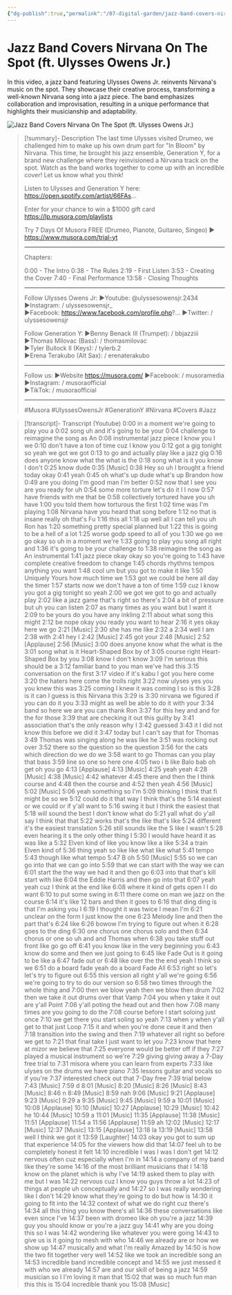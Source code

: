 ```yaml
---
{"dg-publish":true,"permalink":"/07-digital-garden/jazz-band-covers-nirvana-on-the-spot-ft-ulysses-owens-jr/","title":"Jazz Band Covers Nirvana On The Spot (ft. Ulysses Owens Jr.)","tags":["videos","favorites"],"updated":"2025-04-08T19:30:53.075-07:00"}
---
```


# Jazz Band Covers Nirvana On The Spot (ft. Ulysses Owens Jr.)

In this video, a jazz band featuring Ulysses Owens Jr. reinvents Nirvana's music on the spot. They showcase their creative process, transforming a well-known Nirvana song into a jazz piece. The band emphasizes collaboration and improvisation, resulting in a unique performance that highlights their musicianship and adaptability.

![Jazz Band Covers Nirvana On The Spot (ft. Ulysses Owens Jr.)](https://www.youtube.com/embed/3pYHCGYJbw0)

> [!summary]- Description
> The last time Ulysses visited Drumeo, we challenged him to make up his own drum part for "In Bloom" by Nirvana. This time, he brought his jazz ensemble, Generation Y, for a brand new challenge where they reinvisioned a Nirvana track on the spot. Watch as the band works together to come up with an incredible cover! Let us know what you think!
> 
> Listen to Ulysses and Generation Y here: https://open.spotify.com/artist/66FAs... 
> 
> Enter for your chance to win a $1000 gift card
> https://lp.musora.com/playlists 
> 
> Try 7 Days Of Musora FREE (Drumeo, Pianote, Guitareo, Singeo)
> ► https://www.musora.com/trial-yt
> _____________________
> Chapters: 
> 
> 0:00 - The Intro
> 0:38 - The Rules
> 2:19 - First Listen
> 3:53 - Creating the Cover
> 7:40 - Final Performance
> 13:58 - Closing Thoughts
> ___________________________
> Follow Ulysses Owens Jr: 
> ►Youtube: ​⁠​⁠​⁠​⁠‪@ulyssesowensjr.2434‬   
> ►Instagram:   / ulyssesowensjr_  
> ►Facebook: https://www.facebook.com/profile.php?...
> ►Twitter:   / ulyssesowensjr  
> 
> Follow Generation Y:
> ►Benny Benack III (Trumpet):   / bbjazziii   
> ►Thomas Milovac (Bass):   / thomasmilovac   
> ►Tyler Bullock II (Keys):   / tylerb.2   
> ►Erena Terakubo (Alt Sax):   / erenaterakubo   
> _____________________
> 
> Follow us:
> ►Website https://musora.com/ 
> ►Facebook:   / musoramedia  
> ►Instagram:   / musoraofficial  
> ►TikTok:   / musoraofficial  
>  _____________________
> 
> #Musora #UlyssesOwensJr #GenerationY #Nirvana #Covers #Jazz

> [!transcript]- Transcript (Youtube)
> 0:00 in a moment we're going to play you a 0:02 song uh and it's going to be your 0:04 challenge to reimagine the song as An 0:08 instrumental jazz piece I know you I we 0:10 don't have a ton of time cuz I know you 0:12 got a gig tonight so yeah we got we got 0:13 to go and actually play like a jazz gig 0:16 does anyone know what the what is the 0:18 song what is it you know I don't 0:25 know dude 0:35 \[Music\] 0:38 Hey so uh I brought a friend today okay 0:41 yeah 0:45 oh what's up dude what's up Brandon how 0:49 are you doing I'm good man I'm better 0:52 now that I see you are you ready for uh 0:54 some more torture let's do it I I now 0:57 have friends with me that be 0:58 collectively tortured have you uh have 1:00 you told them how torturous the first 1:02 time was I'm playing 1:08 Nirvana have you heard that song before 1:12 no that is insane really oh that's Fu 1:16 this all 1:18 up well all I can tell you uh Ron has 1:20 something pretty special planned but 1:22 this is going to be a hell of a lot 1:25 worse godp speed to all of you 1:30 we go we go okay so uh in a moment we're 1:33 going to play you song all right and 1:36 it's going to be your challenge to 1:38 reimagine the song as An instrumental 1:41 jazz piece okay okay so you're going to 1:43 have complete creative freedom to change 1:45 chords rhythms tempos anything you want 1:48 cool um but you got to make it like 1:50 Uniquely Yours how much time we 1:53 got we could be here all day the timer 1:57 starts now we don't have a ton of time 1:59 cuz I know you got a gig tonight so yeah 2:00 we got we got to go and actually play 2:02 like a jazz game that's right so there's 2:04 a bit of pressure but uh you can listen 2:07 as many times as you want but I want it 2:09 to be yours do you have any inkling 2:11 about what song this might 2:12 be nope okay you ready you want to hear 2:16 it yes okay here we go 2:21 \[Music\] 2:30 she has me like 2:32 a 2:34 well I am 2:38 with 2:41 hey I 2:42 \[Music\] 2:45 got your 2:48 \[Music\] 2:52 \[Applause\] 2:56 \[Music\] 3:00 does anyone know what the what is the 3:01 song what is it Heart-Shaped Box by of 3:05 course right Heart-Shaped Box by you 3:08 know I don't know 3:09 I'm serious this should be a 3:12 familiar band to you man we've had this 3:15 conversation on the first 3:17 video if it's kabu I got you here come 3:20 the haters here come the trolls right 3:22 now ulyses yes you you knew this was 3:25 coming I knew it was coming I so is this 3:28 is it can I guess is this Nirvana this 3:29 is 3:30 nirvana we figured if you can do it you 3:33 might as well be able to do it with your 3:34 band so here we are you can thank Ron 3:37 for this hey and and for the for those 3:39 that are checking it out this guilty by 3:41 association that's the only reason why I 3:42 guessed 3:43 it I did not know this before we did it 3:47 today but I can't say that for Thomas 3:49 Thomas was singing along he was like he 3:51 was rocking out over 3:52 there so the question so the question 3:56 for the cats which direction do we do we 3:58 want to go Thomas can you play that bass 3:59 line so one so here one 4:05 two i b like Balo bab oh get oh you go 4:13 \[Applause\] 4:13 \[Music\] 4:25 yeah yeah 4:28 \[Music\] 4:38 \[Music\] 4:42 whatever 4:45 there and then the I think course and 4:48 then the course and 4:52 then yeah 4:56 \[Music\] 5:02 \[Music\] 5:06 yeah something so I'm 5:09 thinking I think that fi might be so we 5:12 could do it that way I think that's the 5:14 easiest or we could or if y'all want to 5:16 swing it but I think the easiest that 5:18 will sound the best I don't know what do 5:21 yall what do y'all say I think that that 5:22 works that's the like that's like 5:24 different it's the easiest translation 5:26 still sounds like the S like I wasn't 5:28 even hearing it s the only other thing I 5:30 I would have heard it as was like a 5:32 Elven kind of like you know like a like 5:34 a train Elven kind of 5:36 thing yeah so like like what like what 5:41 tempo 5:43 though like what tempo 5:47 B oh 5:50 \[Music\] 5:55 so we can go into that we can go into 5:59 that we can start with the way we can 6:01 start the the way we had it and then go 6:03 into that that's kill start with like 6:04 the Eddie Harris and then go into that 6:07 yeah yeah cuz I think at the end like 6:08 where it kind of gets open I I do want 6:10 to put some swing in 6:11 there come on man we jazz on the course 6:14 it's like 12 bars and then it goes to 6:16 that ding ding is that I'm asking you I 6:19 I thought it was twice I mean I'm 6:21 unclear on the form I just know the one 6:23 Melody line and then the part that's 6:24 like 6:26 bowow I'm trying to figure out when it 6:28 goes to the ding 6:30 one chorus one chorus solo and then 6:34 chorus or one so uh and and Thomas when 6:38 you take stuff out front like go go off 6:41 you know like in the very beginning you 6:43 know do some and then we just going to 6:45 like Fade Out is it going to be like a 6:47 fade out or 6:48 like over the the end yeah I think so we 6:51 do a board fade yeah do a board Fade All 6:53 right so let's let's try to figure out 6:55 this version all right y'all we're going 6:56 we're going to try to do our version so 6:58 two times through the whole thing and 7:00 then we blow yeah then we blow then drum 7:02 then we take it out drums over that Vamp 7:04 you when y take it out are y'all Point 7:06 y'all poting the head out and then how 7:08 many times are you going to do the 7:08 course before I start soloing just once 7:10 we get there you start soling so yeah 7:13 when y when y'all get to that just Loop 7:15 it and when you're done ceue it and then 7:18 transition into the swing and then 7:19 whatever all right so before we get to 7:21 that final take I just want to let you 7:23 know that here at mizor we believe that 7:25 everyone would be better off if they 7:27 played a musical instrument so we're 7:29 giving giving away a 7-Day free trial to 7:31 misora where you can learn from experts 7:33 like ulyses on the drums we have piano 7:35 lessons guitar and vocals so if you're 7:37 interested check out that 7-Day free 7:39 trial below 7:43 \[Music\] 7:59 d 8:01 \[Music\] 8:20 \[Music\] 8:26 \[Music\] 8:43 \[Music\] 8:46 n 8:49 \[Music\] 8:59 nah 9:06 \[Music\] 9:21 \[Applause\] 9:23 \[Music\] 9:29 a 9:35 \[Music\] 9:45 \[Music\] 9:59 a 10:01 \[Music\] 10:08 \[Applause\] 10:10 \[Music\] 10:27 \[Applause\] 10:29 \[Music\] 10:42 he 10:44 \[Music\] 10:59 a 11:01 \[Music\] 11:35 \[Applause\] 11:38 \[Music\] 11:51 \[Applause\] 11:54 a 11:56 \[Applause\] 11:59 ah 12:02 \[Music\] 12:17 \[Music\] 12:37 \[Music\] 13:15 \[Applause\] 13:18 la 13:19 \[Music\] 13:58 well I think we got it 13:59 \[Laughter\] 14:03 okay you got to sum up that experience 14:05 for the viewers how did that 14:07 feel uh to be completely honest it felt 14:10 incredible I was I was I don't get 14:12 nervous often cuz especially when I'm in 14:14 a company of my band like they're some 14:16 of the most brilliant musicians that I 14:18 know on the planet which is why I've 14:19 asked them to play with me but I was 14:22 nervous cuz I know you guys throw a lot 14:23 of things at people uh conceptually and 14:27 so I was really wondering like I don't 14:29 know what they're going to do but how is 14:30 it going to fit into the 14:32 context of what we do right cuz there's 14:34 all this thing you know there's all 14:36 these conversations like even since I've 14:37 been with dromeo like oh you're a jazz 14:39 guy you should know or you're a jazz guy 14:41 why are you doing this so I was 14:42 wondering like whatever you were going 14:43 to give us is it going to mesh with who 14:46 we already are or how we show up 14:47 musically and what I'm really Amazed by 14:50 is how the two fit together very well 14:52 like we took an incredible song an 14:53 incredible band incredible concept and 14:55 we just messed it with who we already 14:57 are and our skill of being a jazz 14:59 musician so I I'm loving it man that 15:02 that was so much fun man this this is 15:04 incredible thank you 15:08 \[Music\]